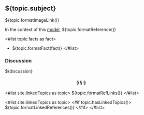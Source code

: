 ## ${topic.subject}

${topic.formatImageLink()}

In the context of this [model](../README.md#overview), ${topic.formatReference()}

<#list topic.facts as fact>
* ${topic.formatFact(fact)}
</#list>

### Discussion

${discussion}

<h4 align="center"><b>&sect; &sect; &sect;</b></h4>

<#list site.linkedTopics as topic>
${topic.formatRefLinks()}
</#list>

<#list site.linkedTopics as topic>
<#if topic.hasLinkedTopics()>
${topic.formatLinkedReferences()}
</#if>
</#list>

